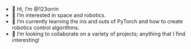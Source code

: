 - 👋 Hi, I’m @123orrin
- 👀 I’m interested in space and robotics.
- 🌱 I’m currently learning the ins and outs of PyTorch and how to create robotics control algorithms. 
- 💞️ I’m looking to collaborate on a variety of projects; anything that I find interesting!
<!---- 📫 How to reach me: --->

<!---
123orrin/123orrin is a ✨ special ✨ repository because its `README.md` (this file) appears on your GitHub profile.
You can click the Preview link to take a look at your changes.
--->
